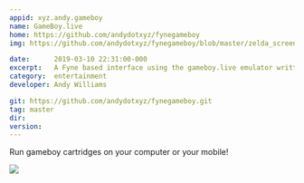 ```yaml
---
appid: xyz.andy.gameboy
name: GameBoy.live
home: https://github.com/andydotxyz/fynegameboy
img: https://github.com/andydotxyz/fynegameboy/blob/master/zelda_screen.png?raw=true

date:      2019-03-10 22:31:00-000
excerpt:   A Fyne based interface using the gameboy.live emulator written by AaronLiu (@HFO4).
category:  entertainment
developer: Andy Williams

git: https://github.com/andydotxyz/fynegameboy.git
tag: master
dir: 
version: 
---
```


Run gameboy cartridges on your computer or your mobile!

![](https://github.com/andydotxyz/fynegameboy/raw/master/zelda.gif)

